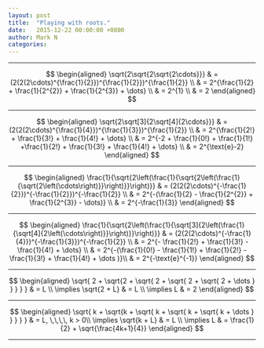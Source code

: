```yaml
---
layout: post
title:  "Playing with roots."
date:   2015-12-22 00:00:00 +0800
author: Mark N
categories:
---
```


<hr>
<center>
	$$
	\begin{aligned}
		\sqrt{2\sqrt{2\sqrt{2\cdots}}}
		& = (2(2(2\cdots)^{\frac{1}{2}})^{\frac{1}{2}})^{\frac{1}{2}} \\
		& = 2^{\frac{1}{2} + \frac{1}{2^{2}} + \frac{1}{2^{3}} + \dots} \\
		& = 2^{1} \\
		& = 2
	\end{aligned}
	$$	
</center>
<hr>
<center>
	$$
	\begin{aligned}
		\sqrt{2\sqrt[3]{2\sqrt[4]{2\cdots}}}
		& = (2(2(2\cdots)^{\frac{1}{4}})^{\frac{1}{3}})^{\frac{1}{2}} \\
		& = 2^{\frac{1}{2!} + \frac{1}{3!} + \frac{1}{4!} + \dots} \\
		& = 2^{-2 + \frac{1}{0!} + \frac{1}{1!} +\frac{1}{2!} + \frac{1}{3!} + \frac{1}{4!} + \dots} \\
		& = 2^{\text{e}-2}
	\end{aligned}
	$$
</center>
<hr>
<center>
	$$
	\begin{aligned}
		\frac{1}{\sqrt{2\left(\frac{1}{\sqrt{2\left(\frac{1}{\sqrt{2\left(\cdots\right)}}\right)}}\right)}}
		& = (2(2(2\cdots)^{-\frac{1}{2}})^{-\frac{1}{2}})^{-\frac{1}{2}} \\
		& = 2^{-(\frac{1}{2} - \frac{1}{2^{2}} + \frac{1}{2^{3}} - \dots)} \\
		& = 2^{-\frac{1}{3}}
	\end{aligned}
	$$
</center>
<hr>
<center>
	$$
	\begin{aligned}
	\frac{1}{\sqrt{2\left(\frac{1}{\sqrt[3]{2\left(\frac{1}{\sqrt[4]{2\left(\cdots\right)}}\right)}}\right)}}
	& = (2(2(2\cdots)^{-\frac{1}{4}})^{-\frac{1}{3}})^{-\frac{1}{2}} \\
	& = 2^{- \frac{1}{2!} + \frac{1}{3!} - \frac{1}{4!} + \dots} \\
	& = 2^{-(\frac{1}{0!} - \frac{1}{1!} + \frac{1}{2!} - \frac{1}{3!} + \frac{1}{4!} + \dots )}\\
	& = 2^{-\text{e}^{-1}}
	\end{aligned}
	$$
</center>
<hr>
<center>
	$$ 
	\begin{aligned}
	\sqrt{ 2 + \sqrt{2 + \sqrt{ 2 + \sqrt{ 2 + \sqrt{ 2 + \dots } } } } } & = L \\
	\implies \sqrt{2 + L} & = L \\
	\implies L & = 2 
	\end{aligned}
	$$
</center>
<hr>
<center>
	$$ 
	\begin{aligned}
	\sqrt{ k + \sqrt{k + \sqrt{ k + \sqrt{ k + \sqrt{ k + \dots } } } } } & = L, \,\,\,\, k > 0\\
	\implies \sqrt{k + L} & = L \\
	\implies L & = \frac{1}{2} + \sqrt{\frac{4k+1}{4}}
	\end{aligned}
	$$
</center>
<hr>